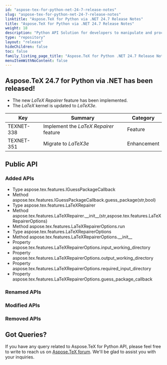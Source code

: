 ```yaml
---
id: "aspose-tex-for-python-net-24-7-release-notes"
slug: "aspose-tex-for-python-net-24-7-release-notes"
linktitle: "Aspose.TeX for Python via .NET 24.7 Release Notes"
title: "Aspose.TeX for Python via .NET 24.7 Release Notes"
weight: 18
description: "Python API Solution for developers to manipulate and process TeX and LaTeX files. Release Notes of Aspose.TeX API solution for Python | Release 2024.07"
type: "repository"
layout: "release"
hideChildren: false
toc: false
family_listing_page_title: "Aspose.TeX for Python .NET 24.7 Release Notes"
menuItemWithNoContent: false
---
```


## Aspose.TeX 24.7 for Python via .NET has been released!

 * The new *LaTeX Repairer* feature has been implemented.
 * The *LaTeX* kernel is updated to *LaTeX3e*.

| Key | Summary | Category |
|---|---|---|
| TEXNET-338 | Implement the *LaTeX Repairer* feature | Feature |
| TEXNET-351 | Migrate to *LaTeX3e* | Enhancement |

## Public API

### Added APIs

 * Type aspose.tex.features.IGuessPackageCallback
 * Method aspose.tex.features.IGuessPackageCallback.guess_package(str,bool)
 * Type aspose.tex.features.LaTeXRepairer
 * Method aspose.tex.features.LaTeXRepairer.\_\_init\_\_(str,aspose.tex.features.LaTeXRepairerOptions)
 * Method aspose.tex.features.LaTeXRepairerOptions.run
 * Type aspose.tex.features.LaTeXRepairerOptions
 * Method aspose.tex.features.LaTeXRepairerOptions.\_\_init\_\_
 * Property aspose.tex.features.LaTeXRepairerOptions.input_working_directory
 * Property aspose.tex.features.LaTeXRepairerOptions.output_working_directory
 * Property aspose.tex.features.LaTeXRepairerOptions.required_input_directory
 * Property aspose.tex.features.LaTeXRepairerOptions.guess_package_callback

### Renamed APIs

### Modified APIs

### Removed APIs

## Got Queries?
If you have any query related to Aspose.TeX for Python API, please feel free to write to reach us on [Aspose.TeX forum](https://forum.aspose.com/c/tex/). We'll be glad to assist you with your inquiries.

